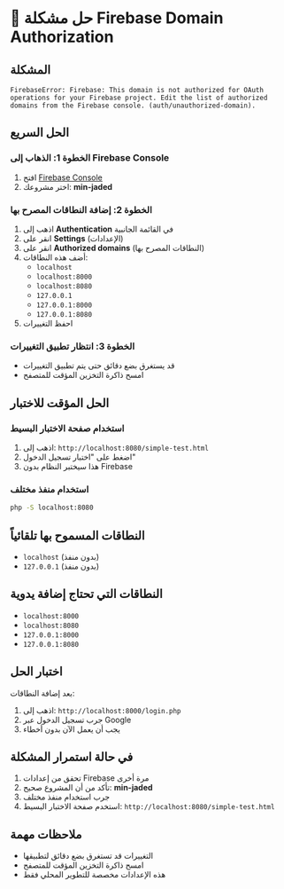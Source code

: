 # 🔧 حل مشكلة Firebase Domain Authorization

## المشكلة
```
FirebaseError: Firebase: This domain is not authorized for OAuth operations for your Firebase project. Edit the list of authorized domains from the Firebase console. (auth/unauthorized-domain).
```

## الحل السريع

### الخطوة 1: الذهاب إلى Firebase Console
1. افتح [Firebase Console](https://console.firebase.google.com/)
2. اختر مشروعك: **min-jaded**

### الخطوة 2: إضافة النطاقات المصرح بها
1. اذهب إلى **Authentication** في القائمة الجانبية
2. انقر على **Settings** (الإعدادات)
3. انقر على **Authorized domains** (النطاقات المصرح بها)
4. أضف هذه النطاقات:
   - `localhost`
   - `localhost:8000`
   - `localhost:8080`
   - `127.0.0.1`
   - `127.0.0.1:8000`
   - `127.0.0.1:8080`
5. احفظ التغييرات

### الخطوة 3: انتظار تطبيق التغييرات
- قد يستغرق بضع دقائق حتى يتم تطبيق التغييرات
- امسح ذاكرة التخزين المؤقت للمتصفح

## الحل المؤقت للاختبار

### استخدام صفحة الاختبار البسيط
1. اذهب إلى: `http://localhost:8080/simple-test.html`
2. اضغط على "اختبار تسجيل الدخول"
3. هذا سيختبر النظام بدون Firebase

### استخدام منفذ مختلف
```bash
php -S localhost:8080
```

## النطاقات المسموح بها تلقائياً
- `localhost` (بدون منفذ)
- `127.0.0.1` (بدون منفذ)

## النطاقات التي تحتاج إضافة يدوية
- `localhost:8000`
- `localhost:8080`
- `127.0.0.1:8000`
- `127.0.0.1:8080`

## اختبار الحل
بعد إضافة النطاقات:
1. اذهب إلى: `http://localhost:8000/login.php`
2. جرب تسجيل الدخول عبر Google
3. يجب أن يعمل الآن بدون أخطاء

## في حالة استمرار المشكلة
1. تحقق من إعدادات Firebase مرة أخرى
2. تأكد من أن المشروع صحيح: **min-jaded**
3. جرب استخدام منفذ مختلف
4. استخدم صفحة الاختبار البسيط: `http://localhost:8080/simple-test.html`

## ملاحظات مهمة
- التغييرات قد تستغرق بضع دقائق لتطبيقها
- امسح ذاكرة التخزين المؤقت للمتصفح
- هذه الإعدادات مخصصة للتطوير المحلي فقط 